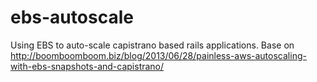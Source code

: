 ebs-autoscale
=============

Using EBS to auto-scale capistrano based rails applications. Base on http://boomboomboom.biz/blog/2013/06/28/painless-aws-autoscaling-with-ebs-snapshots-and-capistrano/
